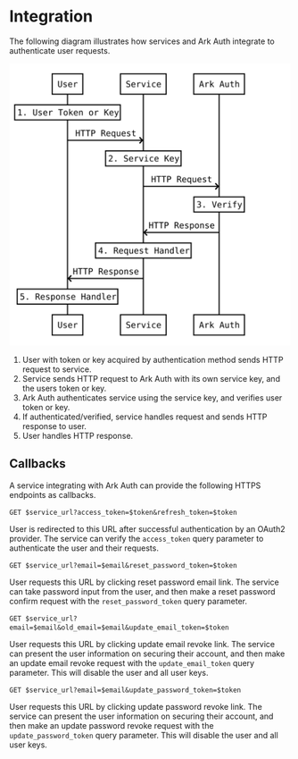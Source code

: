 # Integration

The following diagram illustrates how services and Ark Auth integrate to authenticate user requests.

![User request verification](../asset/integration.svg)

1. User with token or key acquired by authentication method sends HTTP request to service.
2. Service sends HTTP request to Ark Auth with its own service key, and the users token or key.
3. Ark Auth authenticates service using the service key, and verifies user token or key.
4. If authenticated/verified, service handles request and sends HTTP response to user.
5. User handles HTTP response.

## Callbacks

A service integrating with Ark Auth can provide the following HTTPS endpoints as callbacks.

```shell
GET $service_url?access_token=$token&refresh_token=$token
```

User is redirected to this URL after successful authentication by an OAuth2 provider. The service can verify the `access_token` query parameter to authenticate the user and their requests.

```shell
GET $service_url?email=$email&reset_password_token=$token
```

User requests this URL by clicking reset password email link. The service can take password input from the user, and then make a reset password confirm request with the `reset_password_token` query parameter.

```shell
GET $service_url?email=$email&old_email=$email&update_email_token=$token
```

User requests this URL by clicking update email revoke link. The service can present the user information on securing their account, and then make an update email revoke request with the `update_email_token` query parameter. This will disable the user and all user keys.

```shell
GET $service_url?email=$email&update_password_token=$token
```

User requests this URL by clicking update password revoke link. The service can present the user information on securing their account, and then make an update password revoke request with the `update_password_token` query parameter. This will disable the user and all user keys.
